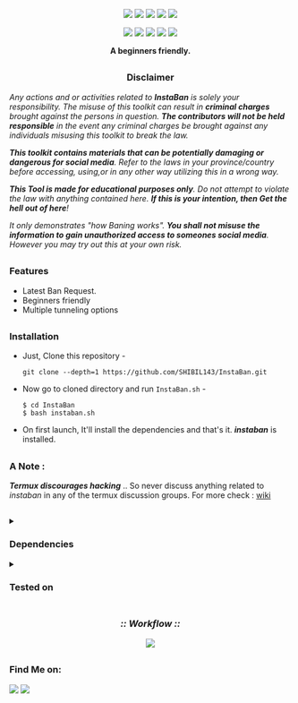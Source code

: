 <!-- InstaBan -->

<p align="center">
  <img src="https://img.shields.io/badge/Version-2.3.5-green?style=for-the-badge">
  <img src="https://img.shields.io/github/license/SHIBIL143/InstaBan?style=for-the-badge">
  <img src="https://img.shields.io/github/stars/SHIBIL143/InstaBan?style=for-the-badge">
  <img src="https://img.shields.io/github/issues/SHIBIL143/InstaBan?color=red&style=for-the-badge">
  <img src="https://img.shields.io/github/forks/SHIBIL143/InstaBan?color=teal&style=for-the-badge">
</p>

<p align="center">
  <img src="https://img.shields.io/badge/Author-SHIBILGAMER-blue?style=flat-square">
  <img src="https://img.shields.io/badge/Open%20Source-Yes-darkgreen?style=flat-square">
  <img src="https://img.shields.io/badge/Maintained%3F-Yes-lightblue?style=flat-square">
  <img src="https://img.shields.io/badge/Written%20In-Bash-darkcyan?style=flat-square">
  <img src="https://hits.seeyoufarm.com/api/count/incr/badge.svg?url=https%3A%2F%2Fgithub.com%2FSHIBIL143%2FInstaBan&title=Visitors&edge_flat=false"/></a>
</p>

<p align="center"><b>A beginners friendly.</b></p>

##

<h3><p align="center">Disclaimer</p></h3>

<i>Any actions and or activities related to <b>InstaBan</b> is solely your responsibility. The misuse of this toolkit can result in <b>criminal charges</b> brought against the persons in question. <b>The contributors will not be held responsible</b> in the event any criminal charges be brought against any individuals misusing this toolkit to break the law.

<b>This toolkit contains materials that can be potentially damaging or dangerous for social media</b>. Refer to the laws in your province/country before accessing, using,or in any other way utilizing this in a wrong way.

<b>This Tool is made for educational purposes only</b>. Do not attempt to violate the law with anything contained here. <b>If this is your intention, then Get the hell out of here</b>!

It only demonstrates "how Baning works". <b>You shall not misuse the information to gain unauthorized access to someones social media</b>. However you may try out this at your own risk.</i>

##

### Features

- Latest Ban Request.
- Beginners friendly
- Multiple tunneling options

##

### Installation

- Just, Clone this repository -
  ```
  git clone --depth=1 https://github.com/SHIBIL143/InstaBan.git
  ```

- Now go to cloned directory and run `InstaBan.sh` -
  ```
  $ cd InstaBan
  $ bash instaban.sh
  ```

- On first launch, It'll install the dependencies and that's it. ***instaban*** is installed.

##

### A Note :
***Termux discourages hacking*** .. So never discuss anything related to *instaban* in any of the termux discussion groups. For more check : [wiki](https://wiki.termux.com/wiki/Hacking)

##

<details>
  <summary><h3>Dependencies</h3></summary>

<b>InstaBan</b> requires following programs to run properly -
- `git`
- `Python`
- `figlet`

> All the dependencies will be installed automatically when you run **InstaBan** for the first time.
</details>

<details>
  <summary><h3>Tested on</h3></summary>

- **Ubuntu**
- **Debian**
- **Arch**
- **Manjaro**
- **Fedora**
- **Termux**
</details>

##

<h3 align="center"><i>:: Workflow ::</i></h3>
<p align="center">
<img src=".github/misc/workflow.gif"/>
</p>

##

### Find Me on:
<p align="left">
  <a href="https://shibilgamers.game.blog" target="_blank"><img src="https://img.shields.io/badge/Socials-grey?style=for-the-badge&logo=linktree"></a>
  <a href="https://github.com/SHIBIL143" target="_blank"><img src="https://img.shields.io/badge/Github-blue?style=for-the-badge&logo=github"></a>
</p>

<!-- // -->
